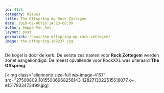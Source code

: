 ```yaml
---
id: 4156
category: Nieuws
title: The Offspring op Rock Zottegem
date: 2018-02-06T16:14:23+00:00
author: Seppe Van Ael
layout: post
permalink: /news/the-offspring-op-rock-zottegem/
image: the-offspring-169237.jpg
---
```

De kogel is door de kerk. De eerste zes namen voor **Rock Zottegem** werden zonet aangekondigd. De meest opvallende voor RockXXL was uiteraard **The Offspring**.

[<img class="alignnone size-full wp-image-4157" src="27500809_10155036968256143_1282713022515616077_o-e1517933473499.jpg)